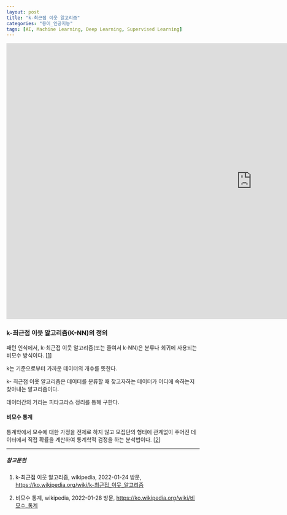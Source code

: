```yaml
---
layout: post
title: "k-최근접 이웃 알고리즘"
categories: "용어_인공지능"
tags: [AI, Machine Learning, Deep Learning, Supervised Learning]
---
```


<iframe width="1280" height="720" src="https://www.youtube.com/embed/CyuI2F_wJWw" title="YouTube video player" frameborder="0" allow="accelerometer; autoplay; clipboard-write; encrypted-media; gyroscope; picture-in-picture" allowfullscreen></iframe>

### k-최근접 이웃 알고리즘(K-NN)의 정의

패턴 인식에서, k-최근접 이웃 알고리즘(또는 줄여서 k-NN)은 분류나 회귀에 사용되는 비모수 방식이다. [[1](https://ko.wikipedia.org/wiki/k-최근접_이웃_알고리즘)]

k는 기준으로부터 가까운 데이터의 개수를 뜻한다.

k- 최근접 이웃 알고리즘은 데이터를 분류할 때 찾고자하는 데이터가 어디에 속하는지 찾아내는 알고리즘이다.

데이터간의 거리는 피타고라스 정리를 통해 구한다.

#### 비모수 통계

통계학에서 모수에 대한 가정을 전제로 하지 않고 모집단의 형태에 관계없이 주어진 데이터에서 직접 확률을 계산하여 통계학적 검정을 하는 분석법이다. [[2](https://ko.wikipedia.org/wiki/비모수_통계)]

---

##### 참고문헌

1) k-최근접 이웃 알고리즘, wikipedia, 2022-01-24 방문, https://ko.wikipedia.org/wiki/k-최근접_이웃_알고리즘

2) 비모수 통계, wikipedia, 2022-01-28 방문, https://ko.wikipedia.org/wiki/비모수_통계
